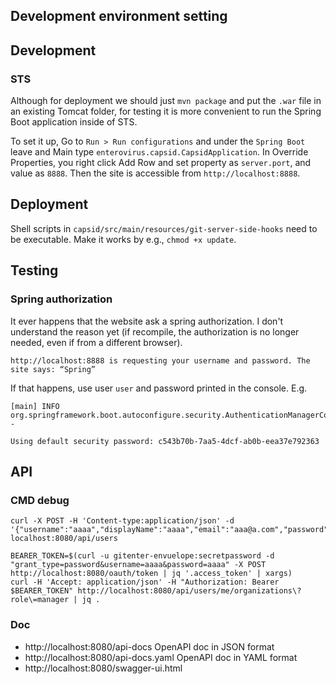 ## Development environment setting

## Development

### STS

Although for deployment we should just `mvn package` and put the `.war` file in an existing Tomcat folder, for testing it is more convenient to run the Spring Boot application inside of STS.

To set it up, Go to `Run > Run configurations` and under the `Spring Boot` leave and Main type `enterovirus.capsid.CapsidApplication`. In Override Properties, you right click Add Row and set property as `server.port`, and value as `8888`. Then the site is accessible from `http://localhost:8888`.

## Deployment

Shell scripts in `capsid/src/main/resources/git-server-side-hooks` need to be executable. Make it works by e.g., `chmod +x update`.

## Testing

### Spring authorization

It ever happens that the website ask a spring authorization. I don't understand the reason yet (if recompile, the authorization is no longer needed, even if from a different browser).

```
http://localhost:8888 is requesting your username and password. The site says: “Spring”
```

If that happens, use user `user` and password printed in the console. E.g.

```
[main] INFO org.springframework.boot.autoconfigure.security.AuthenticationManagerConfiguration -

Using default security password: c543b70b-7aa5-4dcf-ab0b-eea37e792363
```

## API

### CMD debug

```
curl -X POST -H 'Content-type:application/json' -d '{"username":"aaaa","displayName":"aaaa","email":"aaa@a.com","password":"aaaa"}' localhost:8080/api/users

BEARER_TOKEN=$(curl -u gitenter-envuelope:secretpassword -d "grant_type=password&username=aaaa&password=aaaa" -X POST http://localhost:8080/oauth/token | jq '.access_token' | xargs)
curl -H 'Accept: application/json' -H "Authorization: Bearer $BEARER_TOKEN" http://localhost:8080/api/users/me/organizations\?role\=manager | jq .
```

### Doc

* http://localhost:8080/api-docs OpenAPI doc in JSON format
* http://localhost:8080/api-docs.yaml OpenAPI doc in YAML format
* http://localhost:8080/swagger-ui.html
